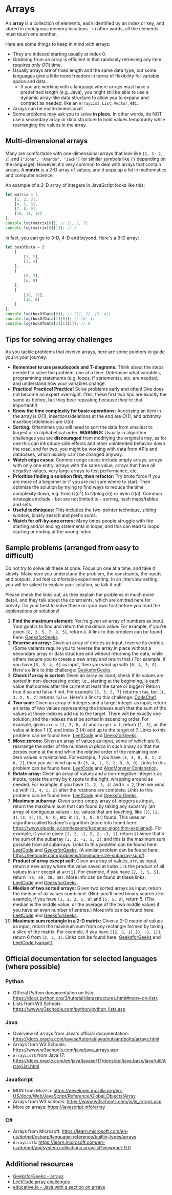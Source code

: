 # Arrays
An **array** is a collection of elements, each identified by an index or key, and stored in *contiguous* memory locations - in other words, all the elements must touch one another.

Here are some things to keep in mind with arrays:
- They are indexed starting usually at index 0.
- Grabbing from an array is efficient in that randomly retrieving any item requires only $O(1)$ time.
- Usually arrays are of fixed length and the same data type, but some languages give a little more freedom in terms of flexibility for variable space and data.
    - If you are working with a language where arrays must have a predefined length (e.g. Java), you might still be able to use a dynamic array-like data structure to allow you to expand and contract as needed, like an `ArrayList`, `List`, `Vector`, etc.
- Arrays can be multi-dimensional!
- Some problems may ask you to solve **in place.**  In other words, do NOT use a secondary array or data structure to hold values temporarily while rearranging the values in the array.

## Multi-dimensional arrays
Many are comfortable with one-dimensional arrays that look like `[1, 3, 2, 2]` and `["John", "Amanda", "Jack"]` (or similar symbols like `{}` depending on the language).  However, it's very common to deal with arrays that contain arrays.  A **matrix** is a 2-D array of values, and it pops up a lot in mathematics and computer science.

An example of a 2-D array of integers in JavaScript looks like this:
```js
let matrix = [
    [1, 2, 3],
    [4, 5, 6],
    [7, 8, 9],
    [10, 11, 12]
];
console.log(matrix[0]); // [1, 2, 3]
console.log(matrix[0][1]); // 2
```
In fact, you can go to 3-D, 4-D and beyond.  Here's a 3-D array:
```js
let boxOfData = [
    [
        [1, 2],
        [3, 4]
    ],
    [
        [0, 3],
        [6, 9]
    ],
    [
        [10, 15],
        [12, 8]
    ]
];
console.log(boxOfData[0]); // [[1, 2], [3, 4]]
console.log(boxOfData[1][0]); // [0, 3]
console.log(boxOfData[2][1][1]); // 8
```

## Tips for solving array challenges
As you tackle problems that involve arrays, here are some pointers to guide you in your journey:

- **Remember to use pseudocode and T-diagrams:** Think about the steps needed to solve the problem, one at a time.  Determine what variables, programming statements (e.g. loops, if statements), etc. are needed, and understand how your variables change.
- **Practice! Practice! Practice!** Solve problems early and often!  One does not become an expert overnight.  (Yes, these first two tips are exactly the same as before, but they bear repeating because they're that important!!)
- **Know the time complexity for basic operations:** Accessing an item in the array is $O(1)$, insertions/deletions at the *end* are $O(1)$, and *arbitrary* insertions/deletions are $O(n)$.  
- **Sorting:** Oftentimes you will need to sort the data from smallest to largest or in alphabetical order.  **WARNING:** Usually in algorithm challenges you are **discouraged** from modifying the original array, as for one this can introduce side effects and other unintended behavior down the road, and for two, you might be working with data from APIs and databases, which usually can't be changed anyway.
- **Watch edge cases:** Common edge cases include empty arrays, arrays with only one entry, arrays with the same value, arrays that have all negative values, very large arrays to test performance, etc.
- **Prioritize finding _a_ solution first, then refactor:** Try brute force if you are more of a beginner or if you are not sure where to start.  Then optimize the solution by trying to find ways to reduce the time complexity down, e.g. from $O(n^2)$ to $O(n\log(n))$ or even $O(n)$.  Common strategies include - but are not limited to - sorting, hash maps/tables and sets.
- **Useful techniques:** This includes the two-pointer technique, sliding window, binary search and prefix sums.
- **Watch for off-by-one errors:** Many times people struggle with the starting and/or ending statements in loops, and this can lead to loops starting or ending at the wrong index.  

## Sample problems (arranged from easy to difficult)
Do not try to solve all these at once.  Focus on one at a time, and take it slowly.  Make sure you understand the problem, the constraints, the inputs and outputs, and feel comfortable experimenting.  In an interview setting, you will be asked to explain your solution, so talk it out!

Please check the links out, as they explain the problems in much more detail, and they talk about the constraints, which are omitted here for brevity.  Do your best to solve these on your own first before you read the explanations or solutions!

1. **Find the maximum element:** You're given an array of numbers as input.  Your goal is to find and return the maximum value.  For example, if you're given `[8, 2, 5, 7, 8, 5]`, return `8`.  A link to this problem can be found here: [GeeksforGeeks](https://www.geeksforgeeks.org/dsa/program-to-find-largest-element-in-an-array/).
2. **Reverse an array:** Given an array of entries as input, reverse its entries.  (Some variants require you to reverse the array in place without a secondary array or data structure and without returning the data, while others require you to create a new array and return that.)  For example, if you have `[8, 3, 4, 6]` as input, then you wind up with `[6, 4, 3, 8]`.  Here's a link to this challenge: [GeeksforGeeks](https://www.geeksforgeeks.org/dsa/program-to-reverse-an-array/#).
3. **Check if array is sorted:** Given an array as input, check if its values are sorted in non-decreasing order; i.e., starting at the beginning, is each value that comes after the current at least the same or bigger?  Return true if so and false if not.  For example `[3, 3, 5, 7]` returns `true`, but `[1, 3, 2, 5, 7]` returns `false`.  Here's a link to this challenge: [CodeChef](https://www.codechef.com/practice/course/arrays/ARRAYS/problems/ARRAYSORTED).
4. **Two sum:** Given an array of integers and a target integer as input, return an array of two values representing the indexes such that the sum of the values at those indexes add up to the target.  There will be exactly one solution, and the indexes must be sorted in ascending order.  For example, given `arr = [1, 3, 8, 4]` and `target = 7`, return `[1, 3]`, as the value at index 1 (3) and index 3 (4) add up to the target of 7.  Links to this problem can be found here: [LeetCode](https://leetcode.com/problems/two-sum/) and [GeeksforGeeks](https://www.geeksforgeeks.org/dsa/2sum/).
5. **Move zeroes:** Given an array of values as input, some of which are 0, rearrange the order of the numbers *in place* in such a way so that the zeroes come at the end while the relative order of the remaining non-zero values is maintained.  For example, if you have `[3, 4, 0, 0, 1, 2, 0, 2]`, then you will wind up with `[3, 4, 1, 2, 2, 0, 0, 0]`.  Links to this problem can be found here: [LeetCode](https://leetcode.com/problems/move-zeroes/) and [AlgoMonster Explanation](https://algo.monster/liteproblems/283).
6. **Rotate array:** Given an array of values and a non-negative integer `k` as inputs, rotate the array by k spots to the right, wrapping around as needed.  For example, if you have `[1, 2, 3, 4]` and `k = 2`, then we wind up with `[3, 4, 1, 2]` after the rotations are complete.  Links to this problem can be found here: [LeetCode](https://leetcode.com/problems/rotate-array/) and [GeeksforGeeks](https://www.geeksforgeeks.org/dsa/complete-guide-on-array-rotations/).
7. **Maximum subarray:** Given a non-empty array of integers as input, return the maximum sum that can found by taking any subarray (an array of contiguous values - i.e. values that are touching, like `[5]`, `[1, 3]`, `[3, 5]`, `[3, 5, 8]`, etc. in `[1, 3, 5, 8]`) found.  This uses an algorithm called Kadane's algorithm (more info found here: https://www.algodaily.com/lessons/kadanes-algorithm-explained).  For example, if you're given `[3, 2, -1, 5, 2, -3, 1]`, return `11` since that's the sum of the subarray `[3, 2, -1, 5, 2]`, and this is the maximum sum possible from all subarrays.  Links to this problem can be found here: [LeetCode](https://leetcode.com/problems/maximum-subarray/) and [GeeksforGeeks](https://www.geeksforgeeks.org/dsa/largest-sum-contiguous-subarray/).  (A similar problem can be found here: https://leetcode.com/problems/minimum-size-subarray-sum/).
8. **Product of array except self:** Given an array of values, `arr`, as input, return a new array where the value saved at index `i` is the product of all values in `arr` except at `arr[i]`.  For example, if you have `[2, 3, 5, 5]`, return `[75, 50, 30, 30]`.  More info can be found at these links: [LeetCode](https://leetcode.com/problems/product-of-array-except-self/) and [GeeksforGeeks](https://www.geeksforgeeks.org/dsa/a-product-array-puzzle/).
9. **Median of two sorted arrays:**  Given two sorted arrays as input, return the median of *all* values combined.  (Hint: you'll need binary search.)  For example, if you have `[1, 2, 2, 5, 8]` and `[5, 5, 8]`, return 5.  (The median is the middle value, or the average of the two middle values if you have an even number of entries.)  More info can be found here: [LeetCode](https://leetcode.com/problems/median-of-two-sorted-arrays/) and [GeeksforGeeks](https://www.geeksforgeeks.org/dsa/median-of-two-sorted-arrays-of-different-sizes/).
10. **Maximum sum rectangle in a 2-D matrix:** Given a 2-D matrix of values as input, return the maximum sum from any rectangle formed by taking a slice of the matrix.  For example, if you have `[[2, 3, 1],[0, -3, 1]]`, return 6 from `[2, 3, 1]`.  Links can be found here: [GeeksforGeeks](https://www.geeksforgeeks.org/dsa/maximum-sum-rectangle-in-a-2d-matrix/) and [LeetCode (variant)](https://leetcode.com/problems/max-sum-of-rectangle-no-larger-than-k/).

## Official documentation for selected languages (where possible)
### Python
- Official Python documentation on lists: https://docs.python.org/3/tutorial/datastructures.html#more-on-lists
- Lists from W3 Schools: https://www.w3schools.com/python/python_lists.asp

### Java
- Overview of arrays from Java's official documentation: https://docs.oracle.com/javase/tutorial/java/nutsandbolts/arrays.html
- Arrays from W3 Schools: https://www.w3schools.com/java/java_arrays.asp
- `ArrayList`s from Java 17: https://docs.oracle.com/en/java/javase/17/docs/api/java.base/java/util/ArrayList.html

### JavaScript
- MDN from Mozilla: https://developer.mozilla.org/en-US/docs/Web/JavaScript/Reference/Global_Objects/Array
- Arrays from W3 schools: https://www.w3schools.com/js/js_arrays.asp
- More on arrays: https://javascript.info/array

### C#
- Arrays from Microsoft: https://learn.microsoft.com/en-us/dotnet/csharp/language-reference/builtin-types/arrays
- `ArrayList`s: https://learn.microsoft.com/en-us/dotnet/api/system.collections.arraylist?view=net-9.0

## Additional resources
- [GeeksforGeeks - arrays](https://www.geeksforgeeks.org/array-data-structure/)  
- [LeetCode array challenges](https://leetcode.com/problem-list/array/)   
- [educative.io - Java with a section on arrays](https://www.educative.io/courses/data-structures-coding-interviews-java)